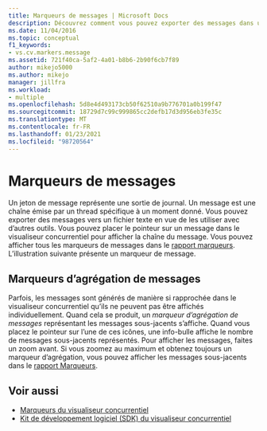 ```yaml
---
title: Marqueurs de messages | Microsoft Docs
description: Découvrez comment vous pouvez exporter des messages dans un fichier texte pour les utiliser avec d’autres outils et placer le pointeur sur un message dans le visualiseur concurrentiel pour afficher la chaîne de message.
ms.date: 11/04/2016
ms.topic: conceptual
f1_keywords:
- vs.cv.markers.message
ms.assetid: 721f40ca-5af2-4a01-b8b6-2b90f6cb7f89
author: mikejo5000
ms.author: mikejo
manager: jillfra
ms.workload:
- multiple
ms.openlocfilehash: 5d8e4d493173cb50f62510a9b776701a0b199f47
ms.sourcegitcommit: 18729d7c99c999865cc2defb17d3d956eb3fe35c
ms.translationtype: MT
ms.contentlocale: fr-FR
ms.lasthandoff: 01/23/2021
ms.locfileid: "98720564"
---
```

# <a name="message-markers"></a>Marqueurs de messages
Un jeton de message représente une sortie de journal. Un message est une chaîne émise par un thread spécifique à un moment donné. Vous pouvez exporter des messages vers un fichier texte en vue de les utiliser avec d’autres outils. Vous pouvez placer le pointeur sur un message dans le visualiseur concurrentiel pour afficher la chaîne du message. Vous pouvez afficher tous les marqueurs de messages dans le [rapport marqueurs](../profiling/markers-report.md).  L’illustration suivante présente un marqueur de message.

## <a name="message-aggregation-markers"></a>Marqueurs d’agrégation de messages
 Parfois, les messages sont générés de manière si rapprochée dans le visualiseur concurrentiel qu’ils ne peuvent pas être affichés individuellement. Quand cela se produit, un *marqueur d’agrégation de messages* représentant les messages sous-jacents s’affiche. Quand vous placez le pointeur sur l’une de ces icônes, une info-bulle affiche le nombre de messages sous-jacents représentés. Pour afficher les messages, faites un zoom avant.  Si vous zoomez au maximum et obtenez toujours un marqueur d’agrégation, vous pouvez afficher les messages sous-jacents dans le [rapport Marqueurs](../profiling/markers-report.md).

## <a name="see-also"></a>Voir aussi
- [Marqueurs du visualiseur concurrentiel](../profiling/concurrency-visualizer-markers.md)
- [Kit de développement logiciel (SDK) du visualiseur concurrentiel](../profiling/concurrency-visualizer-sdk.md)